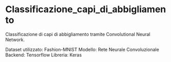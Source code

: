 # Classificazione_capi_di_abbigliamento

Classificazione di capi di abbigliamento tramite Convolutional Neural Network.

Dataset utilizzato: Fashion-MNIST
Modello: Rete Neurale Convoluzionale
Backend: Tensorflow
Libreria: Keras

